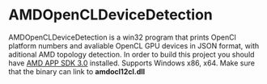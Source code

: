 # AMDOpenCLDeviceDetection

AMDOpenCLDeviceDetection is a win32 program that prints OpenCl platform numbers and avaliable OpenCL GPU devices in JSON format, with aditional AMD topology detection. In order to build this project you should have [AMD APP SDK 3.0](http://developer.amd.com/tools-and-sdks/opencl-zone/amd-accelerated-parallel-processing-app-sdk/) installed. Supports Windows x86, x64. Make sure that the binary can link to **amdocl12cl.dll**